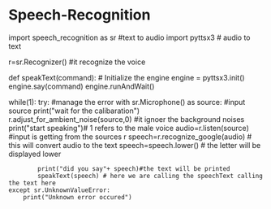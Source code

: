 # Speech-Recognition
import speech_recognition as sr   #text to audio
import pyttsx3    # audio to text


r=sr.Recognizer() #it recognize the voice
  


def speakText(command):
     # Initialize the engine
     engine = pyttsx3.init()
     engine.say(command)
     engine.runAndWait()

while(1):
    try: #manage the error
        with sr.Microphone() as source:  #input source 
            print("wait for the calibaration")
            r.adjust_for_ambient_noise(source,0) #it ignoer the background noises
            print("start speaking")# 1 refers to the male voice
            audio=r.listen(source) #input is getting from the sources r
            speech=r.recognize_google(audio) # this  will convert audio to the text
            speech=speech.lower() #  the letter will be displayed lower
            

            print("did you say"+ speech)#the text will be printed
            speakText(speech) # here we are calling the speechText calling the text here
    except sr.UnknownValueError:
        print("Unknown error occured")    
